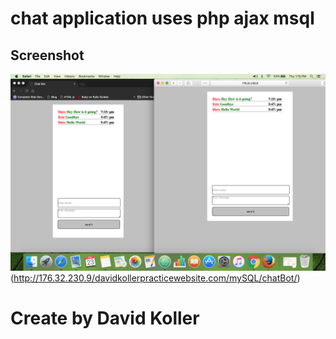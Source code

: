 chat application uses php ajax msql
====================================





## Screenshot
![screenshot](https://github.com/kolldavi/php/blob/master/chatBot/ScreenShot.png?raw=true)
(http://176.32.230.9/davidkollerpracticewebsite.com/mySQL/chatBot/)



Create by David Koller
=======================
